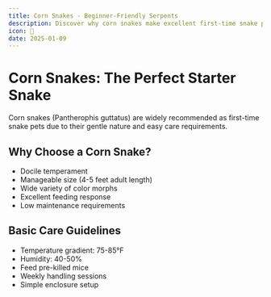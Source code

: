 ```yaml
---
title: Corn Snakes - Beginner-Friendly Serpents
description: Discover why corn snakes make excellent first-time snake pets
icon: 🐍
date: 2025-01-09
---
```


# Corn Snakes: The Perfect Starter Snake

Corn snakes (Pantherophis guttatus) are widely recommended as first-time snake pets due to their gentle nature and easy care requirements.

## Why Choose a Corn Snake?

- Docile temperament
- Manageable size (4-5 feet adult length)
- Wide variety of color morphs
- Excellent feeding response
- Low maintenance requirements

## Basic Care Guidelines

- Temperature gradient: 75-85°F
- Humidity: 40-50%
- Feed pre-killed mice
- Weekly handling sessions
- Simple enclosure setup